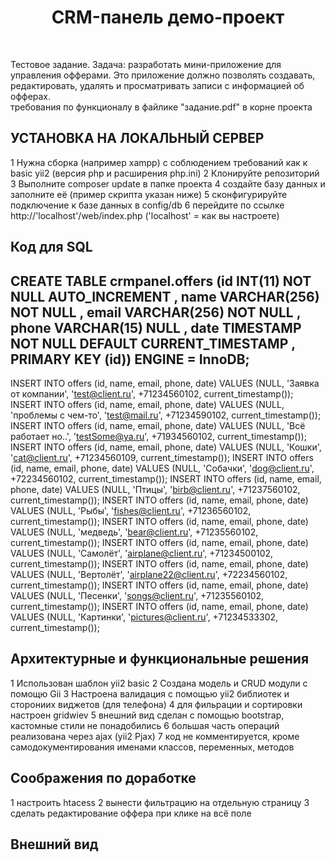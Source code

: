 <p align="center">
    <h1 align="center">CRM-панель демо-проект</h1>
    <br>
</p>

Тестовое задание. Задача: разработать мини-приложение для управления офферами.
Это приложение должно позволять создавать, редактировать, удалять и просматривать
записи с информацией об офферах. 
<br>
требования по функционалу в файлике "задание.pdf" в корне проекта


УСТАНОВКА НА ЛОКАЛЬНЫЙ СЕРВЕР
------------

1 Нужна сборка (например xampp) с соблюдением требований как к basic yii2 (версия php и расширения php.ini)
2 Клонируйте репозиторий 
3 Выполните composer update в папке проекта
4 создайте базу данных и заполните её (пример скрипта указан ниже)
5 сконфигурируйте подключение к базе данных в config/db
6 перейдите по ссылке http://'localhost'/web/index.php ('localhost' = как вы настроете)


Код для SQL
------------
CREATE TABLE crmpanel.offers (id INT(11) NOT NULL AUTO_INCREMENT , name VARCHAR(256) NOT NULL , email VARCHAR(256) NOT NULL , phone VARCHAR(15) NULL , date TIMESTAMP NOT NULL DEFAULT CURRENT_TIMESTAMP , PRIMARY KEY (id)) ENGINE = InnoDB;
------------
INSERT INTO offers (id, name, email, phone, date) VALUES (NULL, 'Заявка от компании', 'test@client.ru', +71234560102, current_timestamp());
INSERT INTO offers (id, name, email, phone, date) VALUES (NULL, 'проблемы с чем-то', 'test@mail.ru', +71234590102, current_timestamp());
INSERT INTO offers (id, name, email, phone, date) VALUES (NULL, 'Всё работает но..', 'testSome@ya.ru', +71934560102, current_timestamp());
INSERT INTO offers (id, name, email, phone, date) VALUES (NULL, 'Кошки', 'cat@client.ru', +71234560109, current_timestamp());
INSERT INTO offers (id, name, email, phone, date) VALUES (NULL, 'Собачки', 'dog@client.ru', +72234560102, current_timestamp());
INSERT INTO offers (id, name, email, phone, date) VALUES (NULL, 'Птицы', 'birb@client.ru', +71237560102, current_timestamp());
INSERT INTO offers (id, name, email, phone, date) VALUES (NULL, 'Рыбы', 'fishes@client.ru', +71236560102, current_timestamp());
INSERT INTO offers (id, name, email, phone, date) VALUES (NULL, 'медведь', 'bear@client.ru', +71235560102, current_timestamp());
INSERT INTO offers (id, name, email, phone, date) VALUES (NULL, 'Самолёт', 'airplane@client.ru', +71234500102, current_timestamp());
INSERT INTO offers (id, name, email, phone, date) VALUES (NULL, 'Вертолёт', 'airplane22@client.ru', +72234560102, current_timestamp());
INSERT INTO offers (id, name, email, phone, date) VALUES (NULL, 'Песенки', 'songs@client.ru', +71235560102, current_timestamp());
INSERT INTO offers (id, name, email, phone, date) VALUES (NULL, 'Картинки', 'pictures@client.ru', +71234533302, current_timestamp());


Архитектурные и функциональные решения
------------

1 Использован шаблон yii2 basic
2 Создана модель и CRUD модули с помощю Gii
3 Настроена валидация с помощью yii2 библиотек и сторониих виджетов (для телефона)
4 для фильрации и сортировки настроен gridwiev
5 внешний вид сделан с помощью bootstrap, кастомные стили не понадобились
6 большая часть операций реализована через ajax (yii2 Pjax)
7 код не комментируется, кроме самодокументирования именами классов, переменных, методов

Соображения по доработке
------------

1 настроить htacess
2 вынести фильтрацию на отдельную страницу
3 сделать редактирование оффера при клике на всё поле



Внешний вид
------------
